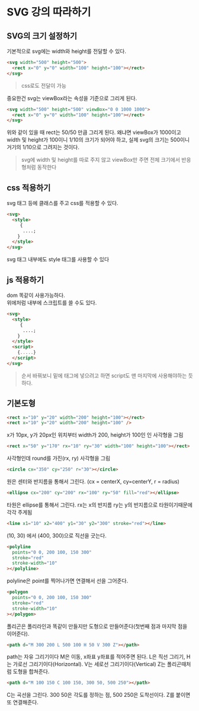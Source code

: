 # SVG 강의 따라하기

## SVG의 크기 설정하기

기본적으로 svg에는 width와 height를 전달할 수 있다.

```html
<svg width="500" height="500">
  <rect x="0" y="0" width="100" height="100"></rect>
</svg>
```

> css로도 전달이 가능

중요한건 svg는 viewBox라는 속성을 기준으로 그리게 된다.

```html
<svg width="500" height="500" viewBox="0 0 1000 1000">
  <rect x="0" y="0" width="100" height="100"></rect>
</svg>
```

위와 같이 있을 때 rect는 50/50 만큼 그리게 된다. 왜냐면 viewBox가 1000이고 width 및 height가 100이니 1/10의 크기가 되어야 하고, 실제 svg의 크기는 500이니 거기의 1/10으로 그려지는 것이다.

> svg에 width 및 height를 따로 주지 않고 viewBox만 주면 전체 크기에서 반응형처럼 동작한다

## css 적용하기

svg 태그 등에 클래스를 주고 css를 적용할 수 있다.

```html
<svg>
  <style>
     {
      ....;
    }
  </style>
</svg>
```

svg 태그 내부에도 style 태그를 사용할 수 있다

## js 적용하기

dom 똑같이 사용가능하다.  
위에처럼 내부에 스크립트를 쓸 수도 있다.

```html
<svg>
  <style>
     {
      ....;
    }
  </style>
  <script>
    {.....}
  </script>
</svg>
```

> 순서 바꿔보니 밑에 태그에 넣으려고 하면 script도 맨 마지막에 사용해야하는 듯 하다.

## 기본도형

```html
<rect x="10" y="20" width="200" height="100"></rect>
<rect x="10" y="20" width="200" height="100" />
```

x가 10px, y가 20px인 위치부터 width가 200, height가 100인 인 사각형을 그림

```html
<rect x="50" y="170" rx="10" ry="30" width="100" height="100"></rect>
```

사각형인데 round를 가진(rx, ry) 사각형을 그림

```html
<circle cx="350" cy="250" r="30"></circle>
```

원은 센터와 반지름을 통해서 그린다. (cx = centerX, cy=centerY, r = radius)

```html
<ellipse cx="200" cy="200" rx="100" ry="50" fill="red"></ellipse>
```

타원은 ellipse를 통해서 그린다. rx는 x의 반지름 ry는 y의 반지름으로 타원이기때문에 각각 주게됨

```html
<line x1="10" x2="400" y1="30" y2="300" stroke="red"></line>
```

(10, 30) 에서 (400, 300)으로 직선을 긋는다.

```html
<polyline
  points="0 0, 200 100, 150 300"
  stroke="red"
  stroke-width="10"
></polyline>
```

polyline은 point를 찍어나가면 연결해서 선을 그어준다.

```html
<polygon
  points="0 0, 200 100, 150 300"
  stroke="red"
  stroke-width="10"
></polygon>
```

폴리곤은 폴리라인과 똑같이 만들지만 도형으로 만들어준다(첫번째 점과 마지막 점을 이어준다).

```html
<path d="M 300 200 L 500 100 H 50 V 300 Z"></path>
```

path는 자유 그리기이다
M은 이동, x좌표 y좌표를 적어주면 된다. L은 직선 그리기, H는 가로선 그리기이다(Horizontal). V는 세로선 그리기이다(Vertical) Z는 폴리곤때처럼 도형을 합쳐준다.

```html
<path d="M 100 150 C 100 150, 300 50, 500 250"></path>
```

C는 곡선을 그린다. 300 50은 각도를 정하는 점, 500 250은 도착선이다. Z를 붙이면 또 연결해준다.
